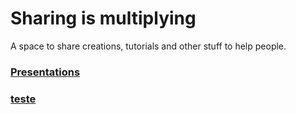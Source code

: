 # Sharing is multiplying
A space to share creations, tutorials and other stuff to help people.

### [Presentations](https://m00nlinari.github.io/presentations/)
### [teste](https://m00nlinari.github.io/games/index.html)
